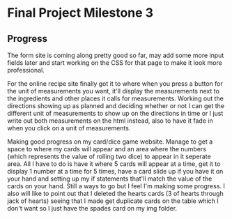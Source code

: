 # Final Project Milestone 3

## Progress

The form site is coming along pretty good so far, may add some more input fields later and start working on the CSS for that page to make it look more professional.

For the online recipe site finally got it to where when you press a button for the unit of measurements you want, it'll display the measurements next to the ingredients and other places it calls for measurements. Working out the directions showing up as planned and deciding whether or not I can get the different unit of measurements to show up on the directions in time or I just write out both measurements on the html instead, also to have it fade in when you click on a unit of measurements.

Making good progress on my card/dice game website. Manage to get a space to where my cards will appear and an area where the numbers (which represents the value of rolling two dice) to appear in it seperate area. All I have to do is have it where 5 cards will appear at a time, get it to display 1 number at a time for 5 times, have a card slide up if you have it on your hand and setting up my if statements that'll match the value of the cards on your hand. Still a ways to go but I feel I'm making some progress. I also will like to point out that I deleted the hearts cards (3 of hearts through jack of hearts) seeing that I made get duplicate cards on the table which I don't want so I just have the spades card on my img folder.